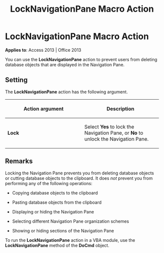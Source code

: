 ﻿---
title: LockNavigationPane Macro Action
TOCTitle: LockNavigationPane Macro Action
ms:assetid: abf7a989-c7cf-3efa-8df4-3c5b075d0e5f
ms:mtpsurl: https://msdn.microsoft.com/en-us/library/Ff821487(v=office.15)
ms:contentKeyID: 48546986
ms.date: 09/18/2015
mtps_version: v=office.15
f1_keywords:
- vbaac10.chm172454
f1_categories:
- Office.Version=v15
---

# LockNavigationPane Macro Action


**Applies to**: Access 2013 | Office 2013

You can use the **LockNavigationPane** action to prevent users from deleting database objects that are displayed in the Navigation Pane.

## Setting

The **LockNavigationPane** action has the following argument.

<table>
<colgroup>
<col style="width: 50%" />
<col style="width: 50%" />
</colgroup>
<thead>
<tr class="header">
<th><p>Action argument</p></th>
<th><p>Description</p></th>
</tr>
</thead>
<tbody>
<tr class="odd">
<td><p><strong>Lock</strong></p></td>
<td><p>Select <strong>Yes</strong> to lock the Navigation Pane, or <strong>No</strong> to unlock the Navigation Pane.</p></td>
</tr>
</tbody>
</table>


## Remarks

Locking the Navigation Pane prevents you from deleting database objects or cutting database objects to the clipboard. It does *not* prevent you from performing any of the following operations:

  - Copying database objects to the clipboard

  - Pasting database objects from the clipboard

  - Displaying or hiding the Navigation Pane

  - Selecting different Navigation Pane organization schemes

  - Showing or hiding sections of the Navigation Pane

To run the **LockNavigationPane** action in a VBA module, use the **LockNavigationPane** method of the **DoCmd** object.

